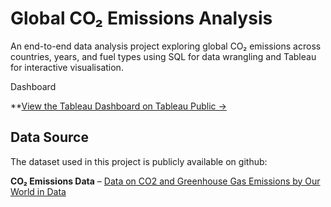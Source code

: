 # Global CO₂ Emissions Analysis

An end-to-end data analysis project exploring global CO₂ emissions across countries, years, and fuel types using SQL for data wrangling and Tableau for interactive visualisation.

Dashboard

**[View the Tableau Dashboard on Tableau Public →](https://public.tableau.com/app/profile/chris.chugg/viz/co2_emissions_17528740903470/Dashboard1)

## Data Source

The dataset used in this project is publicly available on github:

**CO₂ Emissions Data** – [Data on CO2 and Greenhouse Gas Emissions by Our World in Data](https://github.com/owid/co2-data)

